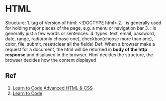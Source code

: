 # HTML

Structure: 1. tag of Version of html: &lt;!DOCTYPE html&gt; 2. : is generally used for holding major pieces of the page, e.g. a menu or navigation bar 3. : is generally just a few words or sentences. 4.  types: text, email, password, date, range, radio\(only choose one\), checkbox\(choose more than one\), color, file, submit, reset\(clear all the fields\) Def: When a browser make a request for a document, the html will be returned in **body of the http response** and displayed in the browser. Html decides the structure, the browser decides how the content displayed

## Ref

1. [Learn to Code Advanced HTML & CSS](https://learn.shayhowe.com/advanced-html-css/)
2. [Learn to Code](https://learn.shayhowe.com/html-css/)

